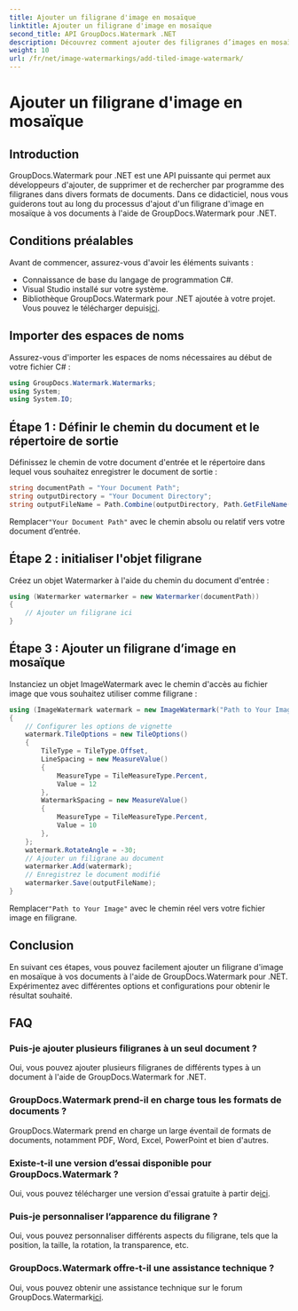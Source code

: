 ```yaml
---
title: Ajouter un filigrane d'image en mosaïque
linktitle: Ajouter un filigrane d'image en mosaïque
second_title: API GroupDocs.Watermark .NET
description: Découvrez comment ajouter des filigranes d’images en mosaïque à vos documents à l’aide de GroupDocs.Watermark for .NET. Facile, efficace et personnalisable.
weight: 10
url: /fr/net/image-watermarkings/add-tiled-image-watermark/
---
```


# Ajouter un filigrane d'image en mosaïque

## Introduction
GroupDocs.Watermark pour .NET est une API puissante qui permet aux développeurs d'ajouter, de supprimer et de rechercher par programme des filigranes dans divers formats de documents. Dans ce didacticiel, nous vous guiderons tout au long du processus d'ajout d'un filigrane d'image en mosaïque à vos documents à l'aide de GroupDocs.Watermark pour .NET.
## Conditions préalables
Avant de commencer, assurez-vous d'avoir les éléments suivants :
- Connaissance de base du langage de programmation C#.
- Visual Studio installé sur votre système.
- Bibliothèque GroupDocs.Watermark pour .NET ajoutée à votre projet. Vous pouvez le télécharger depuis[ici](https://releases.groupdocs.com/Watermark/net/).

## Importer des espaces de noms
Assurez-vous d'importer les espaces de noms nécessaires au début de votre fichier C# :
```csharp
using GroupDocs.Watermark.Watermarks;
using System;
using System.IO;
```
## Étape 1 : Définir le chemin du document et le répertoire de sortie
Définissez le chemin de votre document d'entrée et le répertoire dans lequel vous souhaitez enregistrer le document de sortie :
```csharp
string documentPath = "Your Document Path";
string outputDirectory = "Your Document Directory";
string outputFileName = Path.Combine(outputDirectory, Path.GetFileName(documentPath));
```
 Remplacer`"Your Document Path"` avec le chemin absolu ou relatif vers votre document d’entrée.
## Étape 2 : initialiser l'objet filigrane
Créez un objet Watermarker à l'aide du chemin du document d'entrée :
```csharp
using (Watermarker watermarker = new Watermarker(documentPath))
{
    // Ajouter un filigrane ici
}
```
## Étape 3 : Ajouter un filigrane d’image en mosaïque
Instanciez un objet ImageWatermark avec le chemin d'accès au fichier image que vous souhaitez utiliser comme filigrane :
```csharp
using (ImageWatermark watermark = new ImageWatermark("Path to Your Image"))
{
    // Configurer les options de vignette
    watermark.TileOptions = new TileOptions()
    {
        TileType = TileType.Offset,
        LineSpacing = new MeasureValue()
        {
            MeasureType = TileMeasureType.Percent,
            Value = 12
        },
        WatermarkSpacing = new MeasureValue()
        {
            MeasureType = TileMeasureType.Percent,
            Value = 10
        },
    };
    watermark.RotateAngle = -30;
    // Ajouter un filigrane au document
    watermarker.Add(watermark);
    // Enregistrez le document modifié
    watermarker.Save(outputFileName);
}
```
 Remplacer`"Path to Your Image"` avec le chemin réel vers votre fichier image en filigrane.

## Conclusion
En suivant ces étapes, vous pouvez facilement ajouter un filigrane d'image en mosaïque à vos documents à l'aide de GroupDocs.Watermark pour .NET. Expérimentez avec différentes options et configurations pour obtenir le résultat souhaité.
## FAQ
### Puis-je ajouter plusieurs filigranes à un seul document ?
Oui, vous pouvez ajouter plusieurs filigranes de différents types à un document à l'aide de GroupDocs.Watermark for .NET.
### GroupDocs.Watermark prend-il en charge tous les formats de documents ?
GroupDocs.Watermark prend en charge un large éventail de formats de documents, notamment PDF, Word, Excel, PowerPoint et bien d'autres.
### Existe-t-il une version d’essai disponible pour GroupDocs.Watermark ?
 Oui, vous pouvez télécharger une version d'essai gratuite à partir de[ici](https://releases.groupdocs.com/).
### Puis-je personnaliser l’apparence du filigrane ?
Oui, vous pouvez personnaliser différents aspects du filigrane, tels que la position, la taille, la rotation, la transparence, etc.
### GroupDocs.Watermark offre-t-il une assistance technique ?
 Oui, vous pouvez obtenir une assistance technique sur le forum GroupDocs.Watermark[ici](https://forum.groupdocs.com/c/watermark/19).